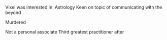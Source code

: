 Vixel was interested in: 
	Astrology
		Keen on topic of communicating with the beyond

Murdered

Not a personal associate
Third greatest practitioner after 